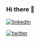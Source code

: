 ### Hi there 👋

<!--
**sumeyyebuyukguclu/sumeyyebuyukguclu** is a ✨ _special_ ✨ repository because its `README.md` (this file) appears on your GitHub profile.

Here are some ideas to get you started:

- 🔭 I’m currently working on ...
- 🌱 I’m currently learning ...
- 👯 I’m looking to collaborate on ...
- 🤔 I’m looking for help with ...
- 💬 Ask me about ...
- 📫 How to reach me: ...
- 😄 Pronouns: ...
- ⚡ Fun fact: ...
-->


[![linkedin](https://img.shields.io/badge/Linkedin-0077B5?style=for-the-badge&logo=Linkedin&logoColor=white)](https://www.linkedin.com/in/s%C3%BCmeyye-b%C3%BCy%C3%BCkg%C3%BC%C3%A7l%C3%BC-12b915238/)

[![twitter](https://img.shields.io/badge/Twitter-1DA1F2?style=for-the-badge&logo=Twitter&logoColor=white)](https://twitter.com/sbuyukgu)
